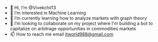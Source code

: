 - 👋 Hi, I’m @Vivekchil13
- 👀 I’m interested in Machine Learning
- 🌱 I’m currently learning how to analyze markets with graph theory
- 💞️ I’m looking to collaborate on my project where I'm building a bot to capitalize on arbitrage opportunities in commodities markets
- 📫 How to reach me email itworld988@gmail.com

<!---
Vivekchil13/Vivekchil13 is a ✨ special ✨ repository because its `README.md` (this file) appears on your GitHub profile.
You can click the Preview link to take a look at your changes.
--->
